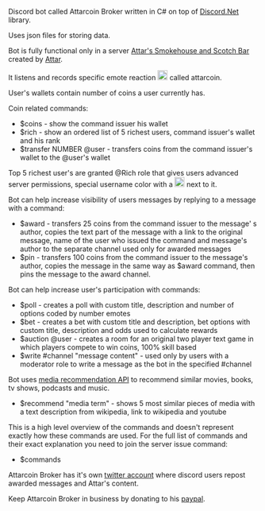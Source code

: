 Discord bot called Attarcoin Broker written in C# on top of [Discord.Net](https://github.com/discord-net/Discord.Net) library.

Uses json files for storing data.

Bot is fully functional only in a server [Attar's Smokehouse and Scotch Bar](https://discord.gg/bUQFErEr) created by [Attar](https://linktr.ee/Attar).

It listens and records specific emote reaction <img src="https://cdn.discordapp.com/emojis/710382504196178000.png" alt="attarcoin emote" width="20"/> called attarcoin.

User's wallets contain number of coins a user currently has.

Coin related commands:

 - $coins - show the command issuer his wallet
 - $rich - show an ordered list of 5 richest users, command issuer's wallet and his rank
 - $transfer NUMBER @user - transfers coins from the command issuer's wallet to the @user's wallet 

Top 5 richest user's are granted @Rich role that gives users advanced server permissions, special username color with a <img src="https://cdn.discordapp.com/emojis/710382504196178000.png" alt="attarcoin emote" width="20"/> next to it.

Bot can help increase visibility of users messages by replying to a message with a command:

 - $award - transfers 25 coins from the command issuer to the message' s author, copies the text part of the message with a link to the original message, name of the user who issued the command and message's author to the separate channel used only for awarded messages
 - $pin - transfers 100 coins from the command issuer to the message's author, copies the message in the same way as $award command, then pins the message to the award channel.

Bot can help increase user's participation with commands:

 - $poll - creates a poll with custom title, description and number of options coded by number emotes
 - $bet - creates a bet with custom title and description, bet options with custom title, description and odds used to calculate rewards
 - $auction @user - creates a room for an original two player text game in which players compete to win coins, 100% skill based
 - $write #channel "message content" - used only by users with a moderator role to write a message as the bot in the specified #channel

Bot uses [media recommendation API](https://tastedive.com) to recommend similar movies, books, tv shows, podcasts and music.

 - $recommend "media term" - shows 5 most similar pieces of media with a text description from wikipedia, link to wikipedia and youtube 

This is a high level overview of the commands and doesn't represent exactly how these commands are used. For the full list of commands and their exact explanation you need to join the server issue command:

 - $commands

Attarcoin Broker has it's own [twitter account](https://twitter.com/attarcoin) where discord users repost awarded messages and Attar's content.

Keep Attarcoin Broker in business by donating to his [paypal](https://www.paypal.com/paypalme/attarcoinbroker).
